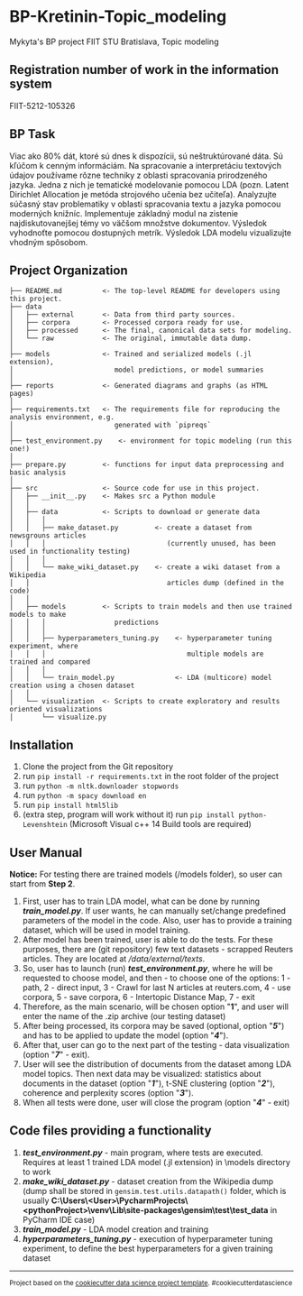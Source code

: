 BP-Kretinin-Topic_modeling
==============================

Mykyta's BP project FIIT STU Bratislava, Topic modeling 

Registration number of work in the information system
------------

FIIT-5212-105326

BP Task
------------

Viac ako 80% dát, ktoré sú dnes k dispozícii, sú neštruktúrované dáta. Sú kľúčom k cenným informáciám. Na spracovanie a interpretáciu textových údajov používame rôzne techniky z oblasti spracovania prirodzeného jazyka. Jedna z nich je tematické modelovanie pomocou LDA (pozn. Latent Dirichlet Allocation je metóda strojového učenia bez učiteľa). Analyzujte súčasný stav problematiky v oblasti spracovania textu a jazyka pomocou moderných knižníc. Implementuje základný modul na zistenie najdiskutovanejšej témy vo väčšom množstve dokumentov. Výsledok vyhodnoťte pomocou dostupných metrík. Výsledok LDA modelu vizualizujte vhodným spôsobom.

Project Organization
------------


    ├── README.md          <- The top-level README for developers using this project.
    ├── data
    │   ├── external       <- Data from third party sources.
    │   ├── corpora        <- Processed corpora ready for use.
    │   ├── processed      <- The final, canonical data sets for modeling.
    │   └── raw            <- The original, immutable data dump.
    │
    ├── models             <- Trained and serialized models (.jl extension),
    │                         model predictions, or model summaries
    │
    ├── reports            <- Generated diagrams and graphs (as HTML pages)
    │
    ├── requirements.txt   <- The requirements file for reproducing the analysis environment, e.g.
    │                         generated with `pipreqs`
    │
    ├── test_environment.py    <- environment for topic modeling (run this one!)
    │
    ├── prepare.py         <- functions for input data preprocessing and basic analysis
    │
    ├── src                <- Source code for use in this project.
    │   ├── __init__.py    <- Makes src a Python module
    │   │
    │   ├── data           <- Scripts to download or generate data
    │   │   │
    │   │   ├── make_dataset.py         <- create a dataset from newsgrouns articles 
    │   │   │                              (currently unused, has been used in functionality testing)
    │   │   │                              
    │   │   └── make_wiki_dataset.py    <- create a wiki dataset from a Wikipedia
    │   │                                  articles dump (defined in the code)
    │   │
    │   ├── models         <- Scripts to train models and then use trained models to make
    │   │   │                 predictions
    │   │   │
    │   │   ├── hyperparameters_tuning.py    <- hyperparameter tuning experiment, where
    │   │   │                                   multiple models are trained and compared
    │   │   │
    │   │   └── train_model.py               <- LDA (multicore) model creation using a chosen dataset
    │   │
    │   └── visualization  <- Scripts to create exploratory and results oriented visualizations
    │       └── visualize.py

Installation
--------

1) Clone the project from the Git repository
2) run `pip install -r requirements.txt` in the root folder of the project
3) run `python -m nltk.downloader stopwords`
4) run `python -m spacy download en`
5) run `pip install html5lib`
6) (extra step, program will work without it) run `pip install python-Levenshtein` (Microsoft Visual c++ 14 Build tools are required)

User Manual
--------

**Notice:** For testing there are trained models (/models folder), so user can start from **Step 2**.

1) First, user has to train LDA model, what can be done by running ***train_model.py***. If user wants, he can manually set/change predefined parameters of the model in the code. Also, user has to provide a training dataset, which will be used in model training.
2) After model has been trained, user is able to do the tests. For these purposes, there are (git repository) few text datasets - scrapped Reuters articles. They are located at */data/external/texts*.
3) So, user has to launch (run) ***test_environment.py***, where he will be requested to choose model, and then - to choose one of the options: 
    1 - path,
    2 - direct input,
    3 - Crawl for last N articles at reuters.com,
    4 - use corpora,
    5 - save corpora,
    6 - Intertopic Distance Map,
    7 - exit
4) Therefore, as the main scenario, will be chosen option "**1**", and user will enter the name of the .zip archive (our testing dataset)
5) After being processed, its corpora may be saved (optional, option "***5***") and has to be applied to update the model (option "***4***").
6) After that, user can go to the next part of the testing - data visualization (option "***7***" - exit).
7) User will see the distribution of documents from the dataset among LDA model topics. Then next data may be visualized: statistics about documents in the dataset (option "***1***"),  t-SNE clustering (option "***2***"), coherence and perplexity scores (option "***3***").
8) When all tests were done, user will close the program (option "***4***" -  exit)

Code files providing a functionality
--------

1) ***test_environment.py*** - main program, where tests are executed. Requires at least 1 trained LDA model (.jl extension) in \models directory to work
2) ***make_wiki_dataset.py*** - dataset creation from the Wikipedia dump
                          (dump shall be stored in `gensim.test.utils.datapath()` folder, which is usually
                           **C:\Users\\\<User>\PycharmProjects\\\<pythonProject>\venv\Lib\site-packages\gensim\test\test_data** in PyCharm IDE case)
4) ***train_model.py*** - LDA model creation and training
5) ***hyperparameters_tuning.py*** - execution of hyperparameter tuning experiment, to define the best hyperparameters for a given training dataset

--------

<p><small>Project based on the <a target="_blank" href="https://drivendata.github.io/cookiecutter-data-science/">cookiecutter data science project template</a>. #cookiecutterdatascience</small></p>
